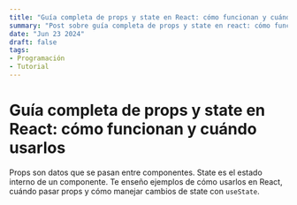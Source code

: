```yaml
---
title: "Guía completa de props y state en React: cómo funcionan y cuándo usarlos"
summary: "Post sobre guía completa de props y state en react: cómo funcionan y cuándo usarlos"
date: "Jun 23 2024"
draft: false
tags:
- Programación
- Tutorial
---
```


# Guía completa de props y state en React: cómo funcionan y cuándo usarlos

Props son datos que se pasan entre componentes. State es el estado interno de un componente. Te enseño ejemplos de cómo usarlos en React, cuándo pasar props y cómo manejar cambios de state con `useState`.
